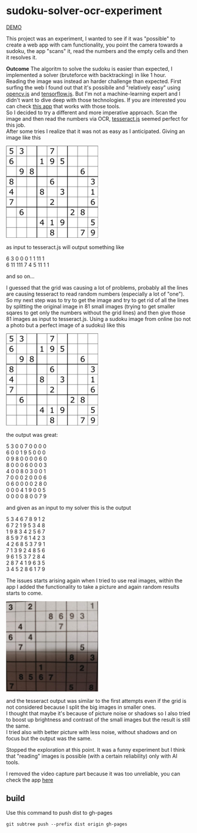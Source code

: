 # sudoku-solver-ocr-experiment

[DEMO](https://albertodeago.github.io/sudoku-solver-ocr/dist/)

This project was an experiment, I wanted to see if it was "possible" to create a web app with cam functionality, you point the camera towards 
a sudoku, the app "scans" it, read the numbers and the empty cells and then it resolves it.

**Outcome**
The algoritm to solve the sudoku is easier than expected, I implemented a solver (bruteforce with backtracking) in like 1 hour.  
Reading the image was instead an harder challenge than expected.
First surfing the web I found out that it's possibile and "relatively easy" using [opencv.js](https://docs.opencv.org/3.4/d5/d10/tutorial_js_root.html) and [tensorflow.js](https://www.tensorflow.org/js). But I'm not a machine-learning expert and I didn't want to dive deep with those technologies. If you are interested you can check [this app](https://github.com/taylorjg/sudoku-buster) that works with those tools.  
So I decided to try a different and more imperative approach. Scan the image and then read the numbers via OCR, [tesseract.js](https://tesseract.projectnaptha.com/) seemed perfect for this job.  
After some tries I realize that it was not as easy as I anticipated. Giving an image like this 

<img src="./public/img/sudoku-perfect.png" width="250" alt="perfect sudoku picture"/>

as input to tesseract.js will output something like

6 3 0 0 0 1 1 11 1  
6 11 111 7 4 5 11 1 1  

and so on...  

I guessed that the grid was causing a lot of problems, probably all the lines are causing tesseract to read random numbers (especially a lot of "one").  
So my next step was to try to get the image and try to get rid of all the lines by splitting the original image in 81 small images (trying to get smaller sqares to get only the numbers without the grid lines) and then give those 81 images as input to tesseract.js.
Using a sudoku image from online (so not a photo but a perfect image of a sudoku) like this

<img src="./public/img/sudoku-perfect.png" width="250" alt="perfect sudoku picture"/>

the output was great:

5 3 0 0 7 0 0 0 0  
6 0 0 1 9 5 0 0 0  
0 9 8 0 0 0 0 6 0  
8 0 0 0 6 0 0 0 3  
4 0 0 8 0 3 0 0 1  
7 0 0 0 2 0 0 0 6  
0 6 0 0 0 0 2 8 0  
0 0 0 4 1 9 0 0 5  
0 0 0 0 8 0 0 7 9  

and given as an input to my solver this is the output

5 3 4 6 7 8 9 1 2  
6 7 2 1 9 5 3 4 8  
1 9 8 3 4 2 5 6 7  
8 5 9 7 6 1 4 2 3  
4 2 6 8 5 3 7 9 1  
7 1 3 9 2 4 8 5 6  
9 6 1 5 3 7 2 8 4  
2 8 7 4 1 9 6 3 5  
3 4 5 2 8 6 1 7 9  

The issues starts arising again when I tried to use real images, within the app I added the functionality to take a picture and again random results starts to come.  

<img src="./public/img/photo-sudoku-2.jpg" width="250" alt="sudoku picture"/>

and the tesseract output was similar to the first attempts even if the grid is not considered because I split the big images in smaller ones.  
I thought that maybe it's because of picture noise or shadows so I also tried to boost up brightness and contrast of the small images but the result is still the same.  
I tried also with better picture with less noise, without shadows and on focus but the output was the same.  

Stopped the exploration at this point.
It was a funny experiment but I think that "reading" images is possible (with a certain reliability) only with AI tools.

I removed the video capture part because it was too unreliable, you can check the app [here](https://albertodeago.github.io/sudoku-solver-ocr/dist/)


## build

Use this command to push dist to gh-pages
```
git subtree push --prefix dist origin gh-pages
```